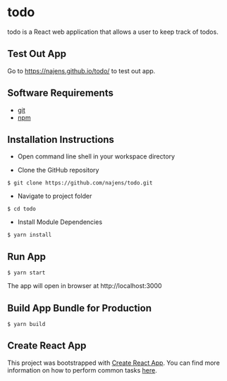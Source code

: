 # todo
todo is a React web application that allows a user to keep track of todos.

## Test Out App
Go to https://najens.github.io/todo/ to test out app.

## Software Requirements
- [git](https://git-scm.com/downloads)
- [npm](https://nodejs.org/en/download/)

## Installation Instructions
- Open command line shell in your workspace directory

- Clone the GitHub repository
```
$ git clone https://github.com/najens/todo.git
```

- Navigate to project folder
```
$ cd todo
```

- Install Module Dependencies
```
$ yarn install
```

## Run App
```
$ yarn start
```
The app will open in browser at http://localhost:3000

## Build App Bundle for Production
```
$ yarn build
```

## Create React App
This project was bootstrapped with [Create React App](https://github.com/facebookincubator/create-react-app). You can find more information on how to perform common tasks [here](https://github.com/facebookincubator/create-react-app/blob/master/packages/react-scripts/template/README.md).
